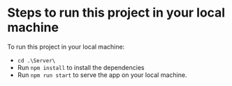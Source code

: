 # Steps to run this project in your local machine

To run this project in your local machine:

- `cd .\Server\`
- Run `npm install` to install the dependencies
- Run `npm run start` to serve the app on your local machine.
